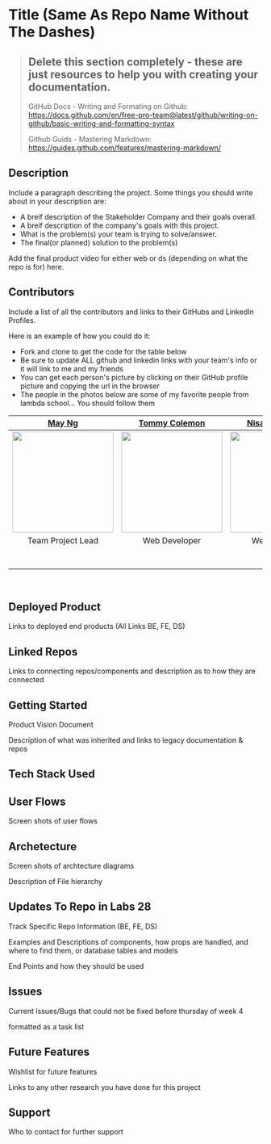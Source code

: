 # Title (Same As Repo Name Without The Dashes)

>## Delete this section completely - these are just resources to help you with creating your documentation.
> GitHub Docs - Writing and Formating on Github: https://docs.github.com/en/free-pro-team@latest/github/writing-on-github/basic-writing-and-formatting-syntax
>
> Github Guids - Mastering Markdown: https://guides.github.com/features/mastering-markdown/

## Description
Include a paragraph describing the project. Some things you should write about in your description are:
- A breif description of the Stakeholder Company and their goals overall.  
- A breif description of the company's goals with this project.  
- What is the problem(s) your team is trying to solve/answer.
- The final(or planned) solution to the problem(s)

Add the final product video for either web or ds (depending on what the repo is for) here.

## Contributors
Include a list of all the contributors and links to their GitHubs and LinkedIn Profiles.

Here is an example of how you could do it:
- Fork and clone to get the code for the table below
- Be sure to update ALL github and linkedin links with your team's info or it will link to me and my friends
- You can get each person's picture by clicking on their GitHub profile picture and copying the url in the browser
- The people in the photos below are some of my favorite people from lambda school... You should follow them 


| [May Ng](https://github.com/desiquinn) | [Tommy Colemon](https://github.com/desiquinn) | [Nisa Champagne](https://github.com/desiquinn) | [Jason Long](https://github.com/desiquinn) |
| :---: | :---: | :---: | :---: | 
| [<img src="https://avatars2.githubusercontent.com/u/49328148?s=400&u=01c34b0fc10076d5fef8a38601a3384621bc18b2&v=4" width = "200" />](https://github.com/mngmay) | [<img src="https://avatars1.githubusercontent.com/u/50923422?s=400&u=817cd183508a4da9c048210dcd1962de16298b2b&v=4" width = "200" />](https://github.com/tommycoleman87) | [<img src="https://avatars3.githubusercontent.com/u/50988313?s=400&u=2bdd1579ba39980e62a45c5fb7544afe1f29a209&v=4" width = "200" />](https://github.com/nisaChampagne) | [<img src="https://avatars3.githubusercontent.com/u/57104675?s=400&u=e7620554469deb924ac378097155cd45590cbdf9&v=4" width = "200" />](https://github.com/jlong5795) |
| Team Project Lead | Web Developer | Web Developer | Data Scientist |
|[<img src="https://github.com/favicon.ico" width="15"> ](https://github.com/desiquinn) | [<img src="https://github.com/favicon.ico" width="15"> ](https://github.com/desiquinn) | [<img src="https://github.com/favicon.ico" width="15"> ](https://github.com/desiquinn) | [<img src="https://github.com/favicon.ico" width="15"> ](https://github.com/desiquinn) |
| [ <img src="https://static.licdn.com/sc/h/al2o9zrvru7aqj8e1x2rzsrca" width="15"> ](https://www.linkedin.com/in/desiree-morris) | [ <img src="https://static.licdn.com/sc/h/al2o9zrvru7aqj8e1x2rzsrca" width="15"> ](https://www.linkedin.com/in/desiree-morris) | [ <img src="https://static.licdn.com/sc/h/al2o9zrvru7aqj8e1x2rzsrca" width="15"> ](https://www.linkedin.com/in/desiree-morris) | [ <img src="https://static.licdn.com/sc/h/al2o9zrvru7aqj8e1x2rzsrca" width="15"> ](https://www.linkedin.com/in/desiree-morris) |              

<br>

## Deployed Product 
Links to deployed end products (All Links BE, FE, DS)
## Linked Repos
Links to connecting repos/components and description as to how they are connected
## Getting Started
Product Vision Document

Description of what was inherited and links to legacy documentation & repos
## Tech Stack Used
## User Flows
Screen shots of user flows
## Archetecture 
Screen shots of archtecture diagrams

Description of File hierarchy
## Updates To Repo in Labs 28
Track Specific Repo Information (BE, FE, DS)

Examples and Descriptions of components, how props are handled, and where to find them, or database tables and models

End Points and how they should be used
## Issues 
Current Issues/Bugs that could not be fixed before thursday of week 4

formatted as a task list 
## Future Features
Wishlist for future features

Links to any other research you have done for this project
## Support
Who to contact for further support

